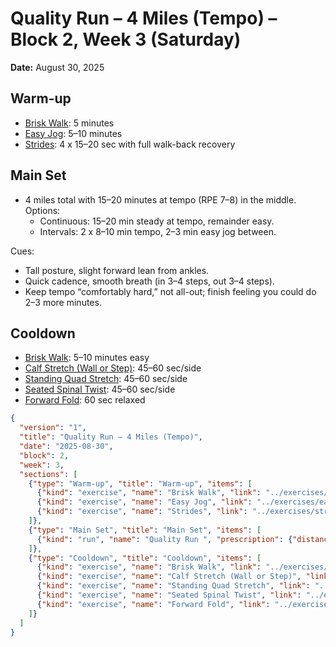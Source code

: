 # Quality Run – 4 Miles (Tempo) – Block 2, Week 3 (Saturday)
**Date:** August 30, 2025

## Warm-up
- [Brisk Walk](../exercises/brisk_walk.md): 5 minutes
- [Easy Jog](../exercises/easy_jog.md): 5–10 minutes
- [Strides](../exercises/strides.md): 4 x 15–20 sec with full walk-back recovery

## Main Set
- 4 miles total with 15–20 minutes at tempo (RPE 7–8) in the middle.  
  Options:  
  - Continuous: 15–20 min steady at tempo, remainder easy.  
  - Intervals: 2 x 8–10 min tempo, 2–3 min easy jog between.

Cues:
- Tall posture, slight forward lean from ankles.
- Quick cadence, smooth breath (in 3–4 steps, out 3–4 steps).
- Keep tempo “comfortably hard,” not all-out; finish feeling you could do 2–3 more minutes.

## Cooldown
- [Brisk Walk](../exercises/brisk_walk.md): 5–10 minutes easy
- [Calf Stretch (Wall or Step)](../exercises/calf_stretch_wall_or_step.md): 45–60 sec/side
- [Standing Quad Stretch](../exercises/standing_quad_stretch.md): 45–60 sec/side
- [Seated Spinal Twist](../exercises/seated_spinal_twist.md): 45–60 sec/side
- [Forward Fold](../exercises/forward_fold.md): 60 sec relaxed

```json session-structure
{
  "version": "1",
  "title": "Quality Run – 4 Miles (Tempo)",
  "date": "2025-08-30",
  "block": 2,
  "week": 3,
  "sections": [
    {"type": "Warm-up", "title": "Warm-up", "items": [
      {"kind": "exercise", "name": "Brisk Walk", "link": "../exercises/brisk_walk.md", "prescription": {"timeSeconds": 300}},
      {"kind": "exercise", "name": "Easy Jog", "link": "../exercises/easy_jog.md", "prescription": {"timeSeconds": 600}},
      {"kind": "exercise", "name": "Strides", "link": "../exercises/strides.md", "prescription": {"sets": 4, "timeSeconds": 20, "restSeconds": 60}}
    ]},
    {"type": "Main Set", "title": "Main Set", "items": [
      {"kind": "run", "name": "Quality Run ", "prescription": {"distanceMiles": 4, "tempoMinutes": "15–20", "intensity": "RPE 7–8"}}
    ]},
    {"type": "Cooldown", "title": "Cooldown", "items": [
      {"kind": "exercise", "name": "Brisk Walk", "link": "../exercises/brisk_walk.md", "prescription": {"timeSeconds": 600}},
      {"kind": "exercise", "name": "Calf Stretch (Wall or Step)", "link": "../exercises/calf_stretch_wall_or_step.md", "prescription": {"holdSeconds": 60}},
      {"kind": "exercise", "name": "Standing Quad Stretch", "link": "../exercises/standing_quad_stretch.md", "prescription": {"holdSeconds": 60}},
      {"kind": "exercise", "name": "Seated Spinal Twist", "link": "../exercises/seated_spinal_twist.md", "prescription": {"holdSeconds": 60}},
      {"kind": "exercise", "name": "Forward Fold", "link": "../exercises/forward_fold.md", "prescription": {"holdSeconds": 60}}
    ]}
  ]
}
```
